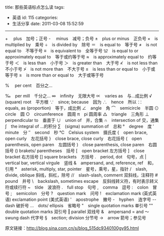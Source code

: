title: 那些英语标点怎么读
tags:
  - 英语
id: 115
categories:
  - 生活分享
date: 2011-03-08 15:52:59
---

+　 plus　加号；正号
-　 minus　减号；负号
±　plus or minus　正负号
×　is multiplied by　乘号
÷　is divided by　除号
＝　is equal to　等于号
≠　is not equal to　不等于号
≡　is equivalent to　全等于号
≌　is equal to or approximately equal to　等于或约等于号
≈　is approximately equal to　约等于号
＜　is less than　小于号
＞　is greater than　大于号
≮　is not less than　不小于号
≯　is not more than　不大于号
≤　is less than or equal to　小于或等于号
≥　is more than or equal to　大于或等于号
<!--more-->%　 per cent　百分之…
‰　per mill　千分之…
∞　infinity　无限大号
∝　varies as　与…成比例
√　(square) root　平方根
∵　since; because　因为
∴　hence　所以
∷　equals, as (proportion)　等于，成比例
∠　angle　角
⌒　semicircle　半圆
⊙　circle　圆
○　circumference　圆周
π　pi 圆周率
△　triangle　三角形
⊥　perpendicular to　垂直于
∪　union of　并，合集
∩　intersection of 交，通集
∫　the integral of …的积分
∑　(sigma) summation of　总和
°　degree　度
′　minute　分
″　second　秒
℃　Celsius system　摄氏度
{　open brace, open curly　左花括号
}　close brace, close curly　右花括号
(　open parenthesis, open paren　左圆括号
)　close parenthesis, close paren　右圆括号
() brakets/ parentheses　括号
[　open bracket 左方括号
]　close bracket 右方括号
[] square brackets　方括号
.　period, dot　句号，点
|　vertical bar, vertical virgule　竖线
&amp;　ampersand, and, reference, ref　和，引用
*　asterisk, multiply, star, pointer　星号，乘号，星，指针
/　slash, divide, oblique 斜线，斜杠，除号
//　slash-slash, comment 双斜线，注释符
#　pound　井号
\　backslash, sometimes escape　反斜线转义符，有时表示转义符或续行符
~　tilde　波浪符
.　full stop　句号
,　comma　逗号
:　colon　冒号
;　semicolon　分号
?　question mark　问号
!　exclamation mark (英式英语) exclamation point (美式英语)
'　apostrophe　撇号
-　hyphen　连字号
-- dash 破折号
...　dots/ ellipsis　省略号
"　single quotation marks 单引号
""　double quotation marks 双引号
‖ parallel 双线号
&amp;　ampersand = and
～　swung dash 代字号
§　section; division 分节号
→　arrow 箭号；参见号

原文链接：http://blog.sina.com.cn/s/blog_515dc9340100gy95.html